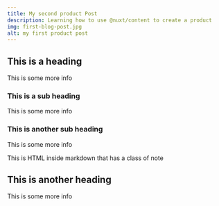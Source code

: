 ```yaml
---
title: My second product Post
description: Learning how to use @nuxt/content to create a product
img: first-blog-post.jpg
alt: my first product post
---
```


## This is a heading

This is some more info

<info-box>
  <template #info-box>
    This is a vue component inside markdown using slots
  </template>
</info-box>

### This is a sub heading

This is some more info

### This is another sub heading

This is some more info

<div class="p-4 mb-4 text-white bg-blue-500">
  This is HTML inside markdown that has a class of note
</div>

## This is another heading

This is some more info
